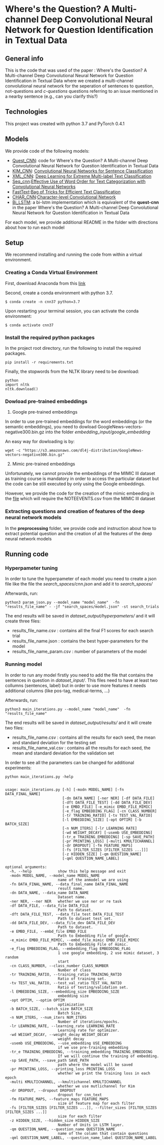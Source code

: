 #  Where's the Question? A Multi-channel Deep Convolutional Neural Network for Question Identification in Textual Data

## General info
This is the code that was used of the paper : Where's the Question? A Multi-channel Deep Convolutional Neural Network for Question Identification in Textual Data where we created a multi-channel convolutional neural network for the seperation of sentences to question, not-questions and *c-questions* questions referring to an issue mentioned in a nearby sentence (e.g.,  can you clarify this?)

## Technologies
This project was created with python 3.7 and PyTorch 0.4.1

## Models
We provide code of the following models:
- [Quest_CNN](neural_network/quest_cnn): code for Where's the Question? A Multi-channel Deep Convolutional Neural Network for Question Identification in Textual Data
- [KIM_CNN](neural_network/kim_cnn):  [Convolutional Neural Networks for Sentence Classification](https://arxiv.org/pdf/1408.5882.pdf)
- [XML_CNN](neural_network/xml_cnn): [Deep Learning for Extreme Multi-label Text Classification](http://nyc.lti.cs.cmu.edu/yiming/Publications/jliu-sigir17.pdf)
- [Seq_cnn](neural_network/seq_cnn):[Effective Use of Word Order for Text Categorization with Convolutional Neural Networks](https://arxiv.org/pdf/1412.1058.pdf)
- [FastText](neural_network/FastText):[Bag of Tricks for Efficient Text Classification](https://arxiv.org/pdf/1607.01759.pdf)
- [CHAR_CNN](neural_network/char_cnn):[Character-level Convolutional Network ](https://arxiv.org/pdf/1509.01626.pdf)
- [Bi_LSTM](neural_network/bi_lstm): a bi-lstm implementation which is equivalent of the **quest-cnn** in the paper Where's the Question? A Multi-channel Deep Convolutional Neural Network for Question Identification in Textual Data

For each model, we provide additional README in the folder with directions about how to run each model

## Setup
We recommend installing and running the code from within a virtual environment.

### Creating a Conda Virtual Environment
First, download Anaconda  from this [link](https://www.anaconda.com/distribution/)

Second, create a conda environment with python 3.7.
```
$ conda create -n cnn37 python=3.7
```
Upon  restarting your terminal session, you can activate the conda environment:
```
$ conda activate cnn37
```
### Install the required python packages
In the project root directory, run the following to install the required packages.
```
pip install -r requirements.txt
```
Finally, the stopwords from the NLTK library need to be download:
```
python
import nltk
nltk.download()
```
 


### Dowload pre-trained embeddings
1. Google pre-trained embeddings

In order to use pre-trained embeddings for the word embeddings (or the semantic embeddings), you need to dowload GoogleNews-vectors-negative300.bin.gz into the folder *embedding_input/google_embedding*

An easy way for dowloading is by:
```
wget -c "https://s3.amazonaws.com/dl4j-distribution/GoogleNews-vectors-negative300.bin.gz"
```
2. Mimic pre-trained embeddings

Unfortunately, we cannot provide the embeddings of the MIMIC III dataset as training course is mandatory in order to access the particular dataset but the code can be still executed by only using the Google embeddings.

However, we provide the code for the creation of the mimic embeeding in the [file](https://github.com/gmichalo/question_identificaton/blob/master/embedding_input/mimic_embedding/mimic.py) which will require the NOTEEVENTS.csv from the MIMIC III dataset

### Extracting questions and  creation of   features of the deep neural network models

In the **preprocessing** folder, we provide code and instruction about how to extract potential question and the creation of all the features of the deep neural network models
## Running code
### Hyperpameter tuning
In order to tune the hyperpameter of each model you need to create a json file like the file the *search_spaces/cnn.json* and add it to *search_spaces/*

Afterwards, run:

```
python3 param_json.py --model_name "model_name"  -fn "results_file_name" - -jf "search_spaces/model.json" -st search_trials
```

The end results will be saved in *dataset_output/hyperpameters/* and it will create three files:
* results_file_name.csv : contains all the final F1 scores for each search trial
* results_file_name.json : contains the best hyper-parameters for the model
* results_file_name_param.csv : number of parameters of the model

### Running model
In order to run any model firstly you need to add the file that contains the sentences in question in *dataset_input/*.
This files need to have at least two collumns (sentences, label) but in order to use more features it needs additional columns (like pos-tag, medical-terms, ...)

Afterwards, run:

```
python3 main_iterations.py --model_name "model_name"  -fn "results_file_name"
```
The end results will be saved in *dataset_output/results/* and it will create two files:
* results_file_name.csv : contains all the results for each seed, the mean and standard deviation for the testing set
* results_file_name_val.csv : contains all the results for each seed, the mean and standard deviation for the validation set

In order to see all the parameters can be changed for additional experiments:

```
python main_iterations.py -help
 

usage: main_iterations.py [-h] [-modn MODEL_NAME] [-fn DATA_FINAL_NAME]
                          [-dn DATA_NAME] [-ner NER] [-df DATA_FILE]
                          [-dft DATA_FILE_TEST] [-dd DATA_FILE_DEV]
                          [-e EMBD_FILE] [-e_mimic EMBD_FILE_MIMIC]
                          [-e_flag EMBEDDING_FLAG] [-cn CLASS_NUMBER]
                          [-tr TRAINING_RATIO] [-tv TEST_VAL_RATIO]
                          [-l EMBEDDING_SIZE] [-opt OPTIM] [-b BATCH_SIZE]
                          [-n NUM_ITERS] [-lr LEARNING_RATE]
                          [-wd WEIGHT_DECAY] [-usemb USE_EMBEDDING]
                          [-tr_e TRAINING_EMBEDDING] [-sp SAVE_PATH]
                          [-pr PRINTING_LOSS] [-multi KMULTICHANNEL]
                          [-dr DROPOUT] [-fm FEATURE_MAPS]
                          [-fs [FILTER_SIZES [FILTER_SIZES ...]]]
                          [-z HIDDEN_SIZE] [-qm QUESTION_NAME]
                          [-qml QUESTION_NAME_LABEL]

optional arguments:
  -h, --help            show this help message and exit
  -modn MODEL_NAME, --model_name MODEL_NAME
                        name of the anmodel we are using
  -fn DATA_FINAL_NAME, --data_final_name DATA_FINAL_NAME
                        result name.
  -dn DATA_NAME, --data_name DATA_NAME
                        Dataset name.
  -ner NER, --ner NER   whether we use ner or re task
  -df DATA_FILE, --data_file DATA_FILE
                        Path to dataset.
  -dft DATA_FILE_TEST, --data_file_test DATA_FILE_TEST
                        Path to dataset test set.
  -dd DATA_FILE_DEV, --data_file_dev DATA_FILE_DEV
                        Path to dataset.
  -e EMBD_FILE, --embd_file EMBD_FILE
                        Path to Embedding File of google.
  -e_mimic EMBD_FILE_MIMIC, --embd_file_mimic EMBD_FILE_MIMIC
                        Path to Embedding File of mimic.
  -e_flag EMBEDDING_FLAG, --embedding_flag EMBEDDING_FLAG
                        1 use google embedding, 2 use mimic dataset, 3 random
                        start
  -cn CLASS_NUMBER, --class_number CLASS_NUMBER
                        Number of class
  -tr TRAINING_RATIO, --training_ratio TRAINING_RATIO
                        Ratio of training set.
  -tv TEST_VAL_RATIO, --test_val_ratio TEST_VAL_RATIO
                        Ratio of testing/validation set.
  -l EMBEDDING_SIZE, --embedding_size EMBEDDING_SIZE
                        embedding size
  -opt OPTIM, --optim OPTIM
                        optimization
  -b BATCH_SIZE, --batch_size BATCH_SIZE
                        Batch Size.
  -n NUM_ITERS, --num_iters NUM_ITERS
                        Number of iterations/epochs.
  -lr LEARNING_RATE, --learning_rate LEARNING_RATE
                        Learning rate for optimizer.
  -wd WEIGHT_DECAY, --weight_decay WEIGHT_DECAY
                        weight decay
  -usemb USE_EMBEDDING, --use_embedding USE_EMBEDDING
                        if we use pre-training embedding
  -tr_e TRAINING_EMBEDDING, --training_embedding TRAINING_EMBEDDING
                        If we will continue the training of embedding.
  -sp SAVE_PATH, --save_path SAVE_PATH
                        path where the model will be saved
  -pr PRINTING_LOSS, --printing_loss PRINTING_LOSS
                        whether we print the training loss in each epoch
  -multi KMULTICHANNEL, --kmultichannel KMULTICHANNEL
                        whether we use mutlichannel for Kim
  -dr DROPOUT, --dropout DROPOUT
                        dropout for cnn_text
  -fm FEATURE_MAPS, --feature_maps FEATURE_MAPS
                        size of feature map for each filter
  -fs [FILTER_SIZES [FILTER_SIZES ...]], --filter_sizes [FILTER_SIZES [FILTER_SIZES ...]]
                        size for each filter
  -z HIDDEN_SIZE, --hidden_size HIDDEN_SIZE
                        Number of Units in LSTM layer.
  -qm QUESTION_NAME, --question_name QUESTION_NAME
                        name of the column that contain questions
  -qml QUESTION_NAME_LABEL, --question_name_label QUESTION_NAME_LABEL
```
